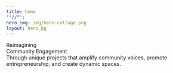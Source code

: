 ```yaml
---
title: home
'"//"': 
hero_img: img/hero-collage.png
layout: hero_bg
---
```


<div class="frow direction-column wrap_my_slide_primary">
    <div class="headline1">
        Reimagining <br/>
        Community Engagement
    </div>
    <div class="headline2">
Through unique projects that amplify community voices, promote entrepreneurship, and create dynamic spaces. 
    </div>
</div>